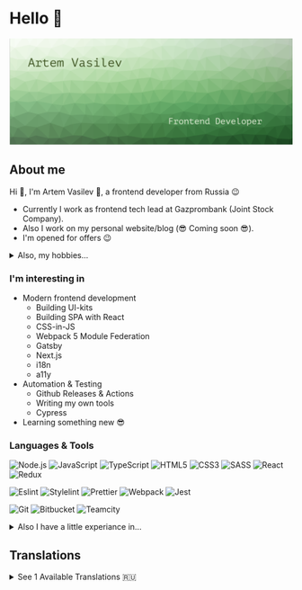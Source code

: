 # Hello 👋

[<img src="https://raw.githubusercontent.com/artempunkrocker/artempunkrocker/master/profile.png" alt="Hi 👋, I'm Artem Vasilev 👋" title="👋Hi 👋, I'm Artem Vasilev 👋"/>](https://github.com/artempunkrocker)

## About me

Hi 👋, I'm Artem Vasilev 👋, a frontend developer from Russia 😉

- Currently I work as frontend tech lead at Gazprombank (Joint Stock Company).
- Also I work on my personal website/blog (😎 Coming soon 😎).
- I'm opened for offers 😉

<details>
  <summary>Also, my hobbies...</summary>

  - 🌱 Plants
  - 🎸 Playing guitar
  - 🎮 Videogames
  - 🎦 Movies & TV shows
  - 🍺 BeerJS 🙃
</details>

### I'm interesting in

- Modern frontend development
  - Building UI-kits
  - Building SPA with React
  - CSS-in-JS
  - Webpack 5 Module Federation
  - Gatsby
  - Next.js
  - i18n
  - a11y
- Automation & Testing
  - Github Releases & Actions
  - Writing my own tools
  - Cypress
- Learning something new 😎

### Languages & Tools

![Node.js](https://img.shields.io/badge/-Node.js-000?&logo=node.js)
![JavaScript](https://img.shields.io/badge/-JavaScript-000?&logo=JavaScript)
![TypeScript](https://img.shields.io/badge/-TypeScript-000?&logo=TypeScript)
![HTML5](https://img.shields.io/badge/-HTML5-000?&logo=html5)
![CSS3](https://img.shields.io/badge/-css3-000?&logo=css3)
![SASS](https://img.shields.io/badge/-sass-000?&logo=sass)
![React](https://img.shields.io/badge/-React-000?&logo=React)
![Redux](https://img.shields.io/badge/-Redux-000?&logo=Redux)

![Eslint](https://img.shields.io/badge/-Eslint-000?&logo=Eslint)
![Stylelint](https://img.shields.io/badge/-Stylelint-000?&logo=stylelint)
![Prettier](https://img.shields.io/badge/-Prettier-000?&logo=Prettier)
![Webpack](https://img.shields.io/badge/-Webpack-000?&logo=webpack)
![Jest](https://img.shields.io/badge/-Jest-000?&logo=jest)

![Git](https://img.shields.io/badge/-Git-000?&logo=git)
![Bitbucket](https://img.shields.io/badge/-Bitbucket-000?&logo=Bitbucket)
![Teamcity](https://img.shields.io/badge/-Teamcity-000?&logo=Teamcity)

<details>
  <summary>Also I have a little experiance in...</summary>

  - Vue.js
  - Express.js
  - Golang
  - .Net (C#)
</details>

## Translations

<details>
  <summary>See 1 Available Translations 🇷🇺</summary>

  - [🇷🇺 Русский](./ru-RU/README.md)
</details>
